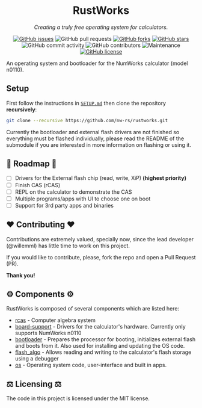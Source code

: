 <div align="center">
  
# RustWorks

*Creating a truly free operating system for calculators.*
</div>

<div align="center">
  
[![GitHub issues](https://img.shields.io/github/issues/nw-rs/rustworks?style=flat-square)](https://github.com/nw-rs/rustworks/issues)
![GitHub pull requests](https://img.shields.io/github/issues-pr/nw-rs/rustworks?style=flat-square)
[![GitHub forks](https://img.shields.io/github/forks/nw-rs/rustworks?style=flat-square)](https://github.com/nw-rs/rustworks/network)
[![GitHub stars](https://img.shields.io/github/stars/nw-rs/rustworks?style=flat-square)](https://github.com/nw-rs/rustworks/stargazers)
![GitHub commit activity](https://img.shields.io/github/commit-activity/m/nw-rs/rustworks?style=flat-square)
![GitHub contributors](https://img.shields.io/github/contributors/nw-rs/rustworks?style=flat-square)
![Maintenance](https://img.shields.io/maintenance/yes/2022?style=flat-square)
[![GitHub license](https://img.shields.io/github/license/nw-rs/rustworks?style=flat-square)](https://github.com/nw-rs/rustworks/blob/master/LICENSE)  
  
</div>

An operating system and bootloader for the NumWorks calculator (model n0110).

## Setup

First follow the instructions in [`SETUP.md`](./SETUP.md) then clone the
repository **recursively**:

```zsh
git clone --recursive https://github.com/nw-rs/rustworks.git
```

Currently the bootloader and external flash drivers are not finished so
everything must be flashed individually, please read the README of the
submodule if you are interested in more information on flashing or
using it.

## 🚧 Roadmap 🚧

- [ ] Drivers for the External flash chip (read, write, XiP) **(highest priority)**
- [ ] Finish CAS (rCAS)
- [ ] REPL on the calculator to demonstrate the CAS
- [ ] Multiple programs/apps with UI to choose one on boot
- [ ] Support for 3rd party apps and binaries

## ❤️ Contributing ❤️

Contributions are extremely valued, specially now, since the lead developer (@willemml) has little time to work on this project.

If you would like to contribute, please, fork the repo and open a Pull Request (PR).

**Thank you!**

## ⚙️ Components ⚙️

RustWorks is composed of several components which are listed here:
- [rcas](https://github.com/nw-rs/rcas) - Computer algebra system
- [board-support](https://github.com/nw-rs/board-support) - Drivers for the calculator's hardware. Currently only supports NumWorks n0110
- [bootloader](https://github.com/nw-rs/bootloader) - Prepares the processor for booting, initializes external flash and boots from it. Also used for installing and updating the OS code.
- [flash_algo](https://github.com/nw-rs/flash-algo) - Allows reading and writing to the calculator's flash storage using a debugger
- [os](https://github.com/nw-rs/os) - Operating system code, user-interface and built in apps.

## ⚖️ Licensing ⚖️

The code in this project is licensed under the MIT license.
